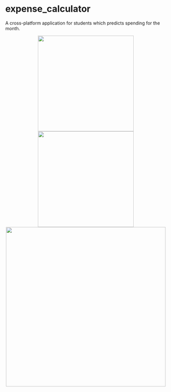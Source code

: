 # expense_calculator

A cross-platform application for students which predicts spending for the month.

<p align="center">
  <img src = "https://drive.google.com/uc?export=view&id=1yp7Mq35Dx7-gnWQFdNZ9GQPMxPVUb-TP" width=300>
  <img src = "https://drive.google.com/uc?export=view&id=1o3Ao2tZXk4ui4_fxPM-2v6GOQGx_WG8L" width=300>
   <img src = "https://drive.google.com/uc?export=view&id=1xpd2Py2sznFmY5Gi-BFid2EPTyLmSHJj" width=500>
</p>
